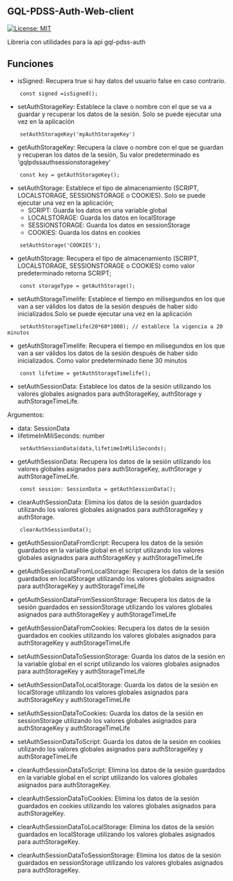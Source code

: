 ## GQL-PDSS-Auth-Web-client

[![License: MIT](https://img.shields.io/badge/License-MIT-yellow.svg)](https://opensource.org/licenses/MIT)

Libreria con utilidades para la api gql-pdss-auth

## Funciones

- isSigned: Recupera true si hay datos del usuario false en caso contrario.

```
    const signed =isSigned();
```

- setAuthStorageKey: Establece la clave o nombre con el que se va a guardar y recuperar los datos de la sesión. Solo se puede ejecutar una vez en la aplicación

```
    setAuthStorageKey('myAuthStorageKey')
```

- getAuthStorageKey: Recupera la clave o nombre con el que se guardan y recuperan los datos de la sesión, Su valor predeterminado es 'gqlpdssauthsessionstoragekey'

```
    const key = getAuthStorageKey();
```

- setAuthStorage: Establece el tipo de almacenamiento (SCRIPT, LOCALSTORAGE, SESSIONSTORAGE o COOKIES). Solo se puede ejecutar una vez en la aplicación;
  - SCRIPT: Guarda los datos en una variable global
  - LOCALSTORAGE: Guarda los datos en localStorage
  - SESSIONSTORAGE: Guarda los datos en sessionStorage
  - COOKIES: Guarda los datos en cookies

```
    setAuthStorage('COOKIES');
```

- getAuthStorage: Recupera el tipo de almacenamiento (SCRIPT, LOCALSTORAGE, SESSIONSTORAGE o COOKIES) como valor predeterminado retorna SCRIPT;

```
    const storageType = getAuthStorage();
```

- setAuthStorageTimelife: Establece el tiempo en milisegundos en los que van a ser válidos los datos de la sesión después de haber sido inicializados.Solo se puede ejecutar una vez en la aplicación

```
    setAuthStorageTimelife(20*60*1000); // establece la vigencia a 20 minutos
```

- getAuthStorageTimelife: Recupera el tiempo en milisegundos en los que van a ser válidos los datos de la sesión después de haber sido inicializados. Como valor predeterminado tiene 30 minutos

```
    const lifetime = getAuthStorageTimelife();
```

- setAuthSessionData: Establece los datos de la sesión utilizando los valores globales asignados para authStorageKey, authStorage y authStorageTimeLife.

Argumentos:

- data: SessionData
- lifetimeInMiliSeconds: number

```
    setAuthSessionData(data,lifetimeInMiliSeconds);
```

- getAuthSessionData: Recupera los datos de la sesión utilizando los valores globales asignados para authStorageKey, authStorage y authStorageTimeLife.

```
    const session: SessionData = getAuthSessionData();
```

- clearAuthSessionData: Elimina los datos de la sesión guardados utilizando los valores globales asignados para authStorageKey y authStorage.

```
    clearAuthSessionData();
```

- getAuthSessionDataFromScript: Recupera los datos de la sesión guardados en la variable global en el script utilizando los valores globales asignados para authStorageKey y authStorageTimeLife

- getAuthSessionDataFromLocalStorage: Recupera los datos de la sesión guardados en localStorage utilizando los valores globales asignados para authStorageKey y authStorageTimeLife

- getAuthSessionDataFromSessionStorage: Recupera los datos de la sesión guardados en sessionStorage utilizando los valores globales asignados para authStorageKey y authStorageTimeLife

- getAuthSessionDataFromCookies: Recupera los datos de la sesión guardados en cookies utilizando los valores globales asignados para authStorageKey y authStorageTimeLife

- setAuthSessionDataToSessionStorage: Guarda los datos de la sesión en la variable global en el script utilizando los valores globales asignados para authStorageKey y authStorageTimeLife

- setAuthSessionDataToLocalStorage: Guarda los datos de la sesión en localStorage utilizando los valores globales asignados para authStorageKey y authStorageTimeLife

- setAuthSessionDataToCookies: Guarda los datos de la sesión en sessionStorage utilizando los valores globales asignados para authStorageKey y authStorageTimeLife

- setAuthSessionDataToScript: Guarda los datos de la sesión en cookies utilizando los valores globales asignados para authStorageKey y authStorageTimeLife

- clearAuthSessionDataToScript: Elimina los datos de la sesión guardados en la variable global en el script utilizando los valores globales asignados para authStorageKey.

- clearAuthSessionDataToCookies: Elimina los datos de la sesión guardados en cookies utilizando los valores globales asignados para authStorageKey.

- clearAuthSessionDataToLocalStorage: Elimina los datos de la sesión guardados en localStorage utilizando los valores globales asignados para authStorageKey.

- clearAuthSessionDataToSessionStorage: Elimina los datos de la sesión guardados en sessionStorage utilizando los valores globales asignados para authStorageKey.
